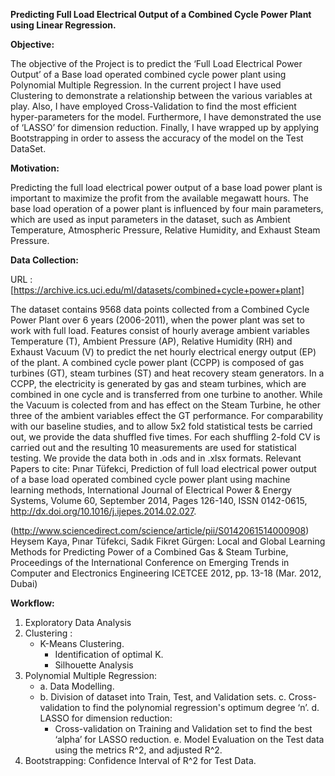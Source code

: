 **Predicting Full Load Electrical Output of a Combined Cycle Power Plant using Linear Regression.**

**Objective:**

The objective of the Project is to predict the ‘Full Load Electrical Power Output’ of a Base load operated combined cycle power plant using Polynomial Multiple Regression. In the current project I have used Clustering to demonstrate a relationship between the various variables at play. Also, I have employed Cross-Validation to find the most efficient hyper-parameters for the model. Furthermore, I have demonstrated the use of ‘LASSO’ for dimension reduction. Finally, I have wrapped up by applying Bootstrapping in order to assess the accuracy of the model on the Test DataSet.

**Motivation:**

Predicting the full load electrical power output of a base load power plant is important to maximize the profit from the available megawatt hours. The base load operation of a power plant is influenced by four main parameters, which are used as input parameters in the dataset, such as Ambient Temperature, Atmospheric Pressure, Relative Humidity, and Exhaust Steam Pressure.

**Data Collection:**

URL : [https://archive.ics.uci.edu/ml/datasets/combined+cycle+power+plant]

The dataset contains 9568 data points collected from a Combined Cycle Power Plant over 6 years (2006-2011), when the power plant was set to work with full load. Features consist of hourly average ambient variables Temperature (T), Ambient Pressure (AP), Relative Humidity (RH) and Exhaust Vacuum (V) to predict the net hourly electrical energy output (EP) of the plant. A combined cycle power plant (CCPP) is composed of gas turbines (GT), steam turbines (ST) and heat recovery steam generators. In a CCPP, the electricity is generated by gas and steam turbines, which are combined in one cycle and is transferred from one turbine to another. While the Vacuum is colected from and has effect on the Steam Turbine, he other three of the ambient variables effect the GT performance. For comparability with our baseline studies, and to allow 5x2 fold statistical tests be carried out, we provide the data shuffled five times. For each shuffling 2-fold CV is carried out and the resulting 10 measurements are used for statistical testing. We provide the data both in .ods and in .xlsx formats. Relevant Papers to cite: Pınar Tüfekci, Prediction of full load electrical power output of a base load operated combined cycle power plant using machine learning methods, International Journal of Electrical Power & Energy Systems, Volume 60, September 2014, Pages 126-140, ISSN 0142-0615, http://dx.doi.org/10.1016/j.ijepes.2014.02.027.

(http://www.sciencedirect.com/science/article/pii/S0142061514000908) Heysem Kaya, Pınar Tüfekci, Sadık Fikret Gürgen: Local and Global Learning Methods for Predicting Power of a Combined Gas & Steam Turbine, Proceedings of the International Conference on Emerging Trends in Computer and Electronics Engineering ICETCEE 2012, pp. 13-18 (Mar. 2012, Dubai)

**Workflow:**

1. Exploratory Data Analysis
2. Clustering :
    - K-Means Clustering.
        - Identification of optimal K.
        - Silhouette Analysis
3. Polynomial Multiple Regression:
    - a.	Data Modelling.
    - b.	Division of dataset into Train, Test, and Validation sets.
    c.	Cross-validation to find the polynomial regression's optimum degree ‘n’.
    d.	LASSO for dimension reduction:
        -	Cross-validation on Training and Validation set to find the best ‘alpha’ for LASSO reduction.
    e.	Model Evaluation on the Test data using the metrics R^2, and adjusted R^2.
4.  Bootstrapping: Confidence Interval of R^2 for Test Data.
